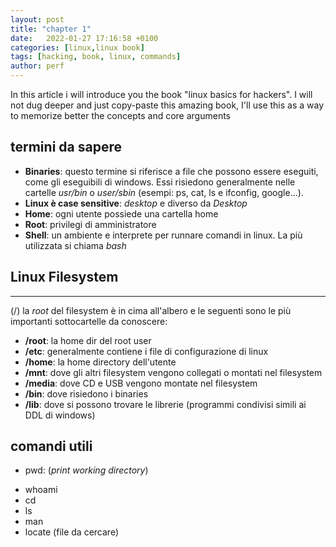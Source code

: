 ```yaml
---
layout: post
title: "chapter 1"
date:   2022-01-27 17:16:58 +0100
categories: [linux,linux book]
tags: [hacking, book, linux, commands]
author: perf
---
```

In this article i will introduce you the book "linux basics for hackers". I will not dug deeper and just copy-paste this amazing book, I'll use this as a way to memorize better the concepts and core arguments

## termini da sapere

+ **Binaries**: questo termine si riferisce a file che possono essere eseguiti, come gli eseguibili di windows. Essi risiedono generalmente nelle cartelle *usr/bin* o *user/sbin* (esempi: ps, cat, ls e ifconfig, google...).
+ **Linux è case sensitive**: *desktop* e diverso da *Desktop*
+ **Home**: ogni utente possiede una cartella home
+ **Root**: privilegi di amministratore
+ **Shell**: un ambiente e interprete  per runnare comandi in linux. La più utilizzata si chiama *bash*

## Linux Filesystem

---
 (/) la *root* del filesystem è in cima all'albero e le seguenti sono le più importanti sottocartelle da conoscere:
+ **/root**: la home dir del root user
+ **/etc**: generalmente contiene i file di configurazione di linux
+ **/home**: la home directory dell'utente
+ **/mnt**: dove gli altri filesystem vengono collegati o montati nel filesystem
+ **/media**: dove CD e USB vengono montate nel filesystem
+ **/bin**: dove risiedono i binaries
+ **/lib**: dove si possono trovare le librerie (programmi condivisi simili  ai DDL di windows)

## comandi utili

- pwd: (*print working directory*)
+ whoami
+ cd
+ ls
+ man
+ locate (file da cercare)
